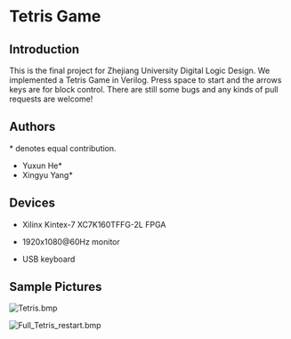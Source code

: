 # Tetris Game

## Introduction

This is the final project for Zhejiang University Digital Logic Design. We implemented a Tetris Game in Verilog. Press space to start and the arrows keys are for block control. There are still some bugs and any kinds of pull requests are welcome!

## Authors

\* denotes equal contribution.

- Yuxun He*
- Xingyu Yang*

## Devices

- Xilinx Kintex-7 XC7K160TFFG-2L FPGA

- 1920x1080@60Hz monitor

- USB keyboard

## Sample Pictures

![Tetris.bmp](https://github.com/xing-yu-yang/digital-logic-design-final-project/blob/main/Code/sources/Tetris.bmp)

![Full_Tetris_restart.bmp](https://github.com/xing-yu-yang/digital-logic-design-final-project/blob/main/Code/sources/Full_Tetris_restart.bmp)
